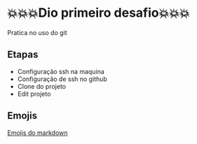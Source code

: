# :boom::boom::boom:Dio primeiro desafio:boom::boom::boom:
Pratica no uso do git

## Etapas
- Configuração ssh na maquina 
- Configuração de ssh no github
- Clone do projeto
- Edit projeto

## Emojis
[Emojis do markdown](https://gist.github.com/rxaviers/7360908)